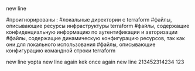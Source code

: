 new line


#проигнорированы :
#локальные директории с terraform
#файлы, описывающие ресурсы инфраструктуры terraform
#файлы, содержащие конфиденциальную информацию по аутентификации и авторизации
#файлы, содержащие динамическую конфигурацию ресурсов, так как они для локального использования
#файлы, описывающие конфигурацию командной строки terraform

new line yopta
new line again
kek once again n e w   l i n e   2 1 3 4 5 2 3 1 4 2 3 4  
 123
